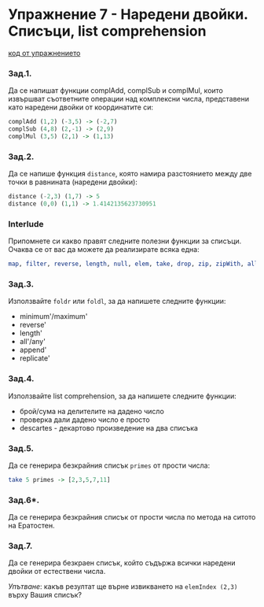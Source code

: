 # Упражнение 7 - Наредени двойки. Списъци, list comprehension

[код от упражнението](ex07-20241121-solutions.hs)

### Зад.1.
Да се напишат функции complAdd, complSub и complMul, които извършват съответните операции над комплексни числа, представени като наредени двойки от координатите си:
```haskell
complAdd (1,2) (-3,5) -> (-2,7)
complSub (4,8) (2,-1) -> (2,9)
complMul (3,5) (2,1) -> (1,13)
```
### Зад.2.
Да се напише функция `distance`, която намира разстоянието между две точки в равнината (наредени двойки):
```haskell
distance (-2,3) (1,7) -> 5
distance (0,0) (1,1) -> 1.4142135623730951
```

### Interlude
Припомнете си какво правят следните полезни функции за списъци. Очаква се от вас да можете да реализирате всяка една:
```haskell
map, filter, reverse, length, null, elem, take, drop, zip, zipWith, all, any, takeWhile, dropWhile
```
### Зад.3.
Използвайте `foldr` или `foldl`, за да напишете следните функции:
- minimum'/maximum'
- reverse'
- length'
- all'/any'
- append'
- replicate'
### Зад.4.
Използвайте list comprehension, за да напишете следните функции:
- брой/сума на делителите на дадено число
- проверка дали дадено число е просто
- descartes - декартово произведение на два списъка
### Зад.5.
Да се генерира безкрайния списък `primes` от прости числа:
```haskell
take 5 primes -> [2,3,5,7,11]
```
### Зад.6*.
Да се генерира безкрайния списък от прости числа по метода на ситото на Ератостен.
### Зад.7.
Да се генерира безкраен списък, който съдържа всички наредени двойки от естествени числа.

_Упътване_: какъв резултат ще върне извикването на `elemIndex (2,3)` върху Вашия списък?
